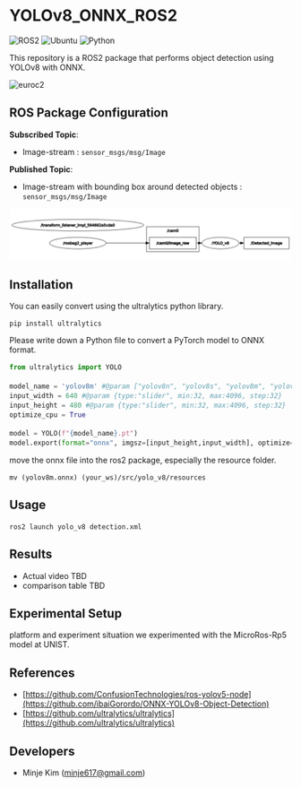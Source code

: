 # YOLOv8_ONNX_ROS2
![ROS2](https://img.shields.io/badge/ros2-humble-blue?logo=ros&logoColor=white)
![Ubuntu](https://img.shields.io/badge/ubuntu-22.04-blue)
![Python](https://img.shields.io/badge/python-3.8-blue)

This repository is a ROS2 package that performs object detection using YOLOv8 with ONNX.

![euroc2](https://github.com/minje-KIM/YOLO-with-Raspi5/assets/61033374/b8e3675a-fe53-4567-9045-5493ef073690)


## ROS Package Configuration
**Subscribed Topic**: 
  - Image-stream : ```sensor_msgs/msg/Image```<br>

**Published Topic**: 
  - Image-stream with bounding box around detected objects : ```sensor_msgs/msg/Image```<br>
 
![image](rqt_graph.png)

## Installation
You can easily convert using the ultralytics python library.
```shell
pip install ultralytics
```

Please write down a Python file to convert a PyTorch model to ONNX format. 
```python
from ultralytics import YOLO

model_name = 'yolov8m' #@param ["yolov8n", "yolov8s", "yolov8m", "yolov8l", "yolov8x"]
input_width = 640 #@param {type:"slider", min:32, max:4096, step:32}
input_height = 480 #@param {type:"slider", min:32, max:4096, step:32}
optimize_cpu = True

model = YOLO(f"{model_name}.pt") 
model.export(format="onnx", imgsz=[input_height,input_width], optimize=optimize_cpu)
```
move the onnx file into the ros2 package, especially the resource folder.
```shell
mv (yolov8m.onnx) (your_ws)/src/yolo_v8/resources
```

## Usage

```shell
ros2 launch yolo_v8 detection.xml
```


## Results
* Actual video
TBD
* comparison table
TBD

## Experimental Setup
platform and experiment situation
we experimented with the MicroRos-Rp5 model at UNIST.

## References

* [https://github.com/ConfusionTechnologies/ros-yolov5-node](https://github.com/ibaiGorordo/ONNX-YOLOv8-Object-Detection)
* [https://github.com/ultralytics/ultralytics](https://github.com/ultralytics/ultralytics)
  
## Developers
* Minje Kim (minje617@gmail.com)
